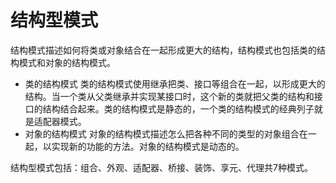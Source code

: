 # 结构型模式
结构模式描述如何将类或对象结合在一起形成更大的结构，结构模式也包括类的结构模式和对象的结构模式。
- 类的结构模式 类的结构模式使用继承把类、接口等组合在一起，以形成更大的结构。当一个类从父类继承并实现某接口时，这个新的类就把父类的结构和接口的结构结合起来。类的结构模式是静态的，一个类的结构模式的经典列子就是适配器模式。
- 对象的结构模式 对象的结构模式描述怎么把各种不同的类型的对象组合在一起，以实现新的功能的方法。对象的结构模式是动态的。

结构型模式包括：组合、外观、适配器、桥接、装饰、享元、代理共7种模式。